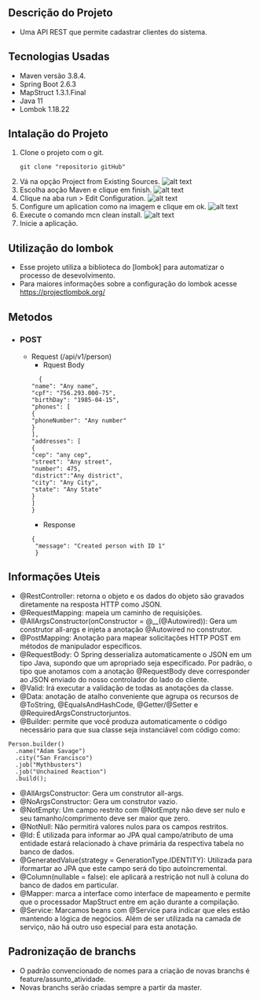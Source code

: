 ## Descrição do Projeto
- Uma API REST que permite cadastrar clientes do sistema.

## Tecnologias Usadas
- Maven versão 3.8.4.
- Spring Boot 2.6.3
- MapStruct 1.3.1.Final
- Java 11
- Lombok 1.18.22

## Intalação do Projeto

1. Clone o projeto com o git.
    ```
   git clone "repositorio gitHub"
   ```
2. Vá na opção Project from Existing Sources.
![alt text](C:\Users\mateus.souza\Desktop\tutorial\Screenshot_1.png)
3. Escolha aoção Maven e clique em finish.
![alt text](C:\Users\mateus.souza\Desktop\tutorial\Screenshot_2.png)
4. Clique na aba run > Edit Configuration.
![alt text](C:\Users\mateus.souza\Desktop\tutorial\Screenshot_3.png)
5. Configure um aplication como na imagem e clique em ok.
![alt text](C:\Users\mateus.souza\Desktop\tutorial\Screenshot_4.png)
6. Execute o comando mcn clean install.
![alt text](C:\Users\mateus.souza\Desktop\tutorial\Screenshot_5.png)
7. Inicie a aplicação.

## Utilização do lombok

- Esse projeto utiliza a biblioteca do [lombok] para automatizar o processo de desevolvimento.
- Para maiores informações sobre a configuração do lombok acesse https://projectlombok.org/

## Metodos
- ### POST
  - Request (/api/v1/person)
    - Rquest Body
    ```
      {
    "name": "Any name",
    "cpf": "756.293.000-75",
    "birthDay": "1985-04-15",
    "phones": [
    {
    "phoneNumber": "Any number"
    }
    ],
    "addresses": [
    {
    "cep": "any cep",
    "street": "Any street",
    "number": 475,
    "district":"Any district",
    "city": "Any City",
    "state": "Any State"
    }
    ]
    }
    ```
    - Response
     ```
     {
      "message": "Created person with ID 1"
      }
    ```
## Informações Uteis
  - @RestController: retorna o objeto e os dados do objeto são gravados diretamente na resposta HTTP como JSON.
  - @RequestMapping: mapeia um caminho de requisições.
  - @AllArgsConstructor(onConstructor = @__(@Autowired)): Gera um construtor all-args e injeta a anotação @Autowired no construtor.
  - @PostMapping: Anotação para mapear solicitações HTTP POST em métodos de manipulador específicos.
  - @RequestBody: O Spring desserializa automaticamente o JSON em um tipo Java, supondo que um apropriado seja especificado. Por padrão, o tipo que anotamos com a anotação @RequestBody deve corresponder ao JSON enviado do nosso controlador do lado do cliente.
  - @Valid: Irá executar a validação de todas as anotações da classe.
  - @Data: anotação de atalho conveniente que agrupa os recursos de @ToString, @EqualsAndHashCode, @Getter/@Setter e @RequiredArgsConstructorjuntos.
  - @Builder: permite que você produza automaticamente o código necessário para que sua classe seja instanciável com código como:
  ```
  Person.builder()
    .name("Adam Savage")
    .city("San Francisco")
    .job("Mythbusters")
    .job("Unchained Reaction")
    .build();
  ```
  - @AllArgsConstructor: Gera um construtor all-args.
  - @NoArgsConstructor: Gera um construtor vazio.
  - @NotEmpty: Um campo restrito com @NotEmpty não deve ser nulo e seu tamanho/comprimento deve ser maior que zero.
  - @NotNull: Não permitirá valores nulos para os campos restritos.
  - @Id: É utilizada para informar ao JPA qual campo/atributo de uma entidade estará relacionado à chave primária da respectiva tabela no banco de dados.
  - @GeneratedValue(strategy = GenerationType.IDENTITY): Utilizada para iformartar ao JPA que este campo será do tipo autoincremental.
  - @Column(nullable = false): ele aplicará a restrição not null à coluna do banco de dados em particular.
  - @Mapper: marca a interface como interface de mapeamento e permite que o processador MapStruct entre em ação durante a compilação.
  - @Service: Marcamos beans com @Service para indicar que eles estão mantendo a lógica de negócios. Além de ser utilizada na camada de serviço, não há outro uso especial para esta anotação.
  

## Padronização de branchs

- O padrão convencionado de nomes para a criação de novas branchs é feature/assunto_atividade.
- Novas branchs serão criadas sempre a partir da master.